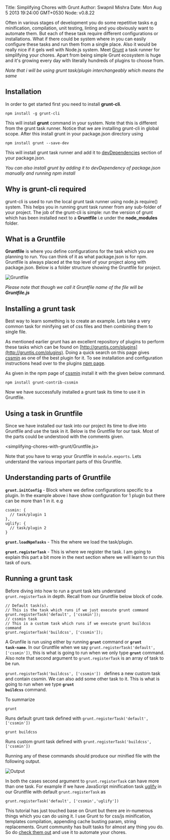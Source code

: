 Title: Simplifying Chores with Grunt
Author: Swapnil Mishra
Date: Mon Aug 5 2013 19:24:00 GMT+0530
Node: v0.8.22

Often in various stages of development you do some repetitive tasks e.g minification, compilation, unit testing, linting and you obviously want to automate them. But each of these task require different configurations or installations. What if there could be system where in you can easily configure these tasks and run them from a single place. Also it would be really nice if it gels well with Node.js system. Meet [Grunt](http://gruntjs.com) a task runner for simplifying your chores. Apart from being simple Grunt ecosystem is huge and it's growing every day  with literally hundreds of plugins to choose from.

_Note that i will be using grunt task/plugin interchangeably which means the same_

## Installation

In order to get started first you need to install **grunt-cli**.

	npm install -g grunt-cli
This will install **grunt** command in your system. Note that this is different from the grunt task runner. Notice that we are installing grunt-cli in global scope. After this install grunt in your package.json directory using

	npm install grunt --save-dev
This will install grunt task runner and add it to [devDependencies](https://npmjs.org/doc/json.html#devDependencies) section of your package.json.

_You can also install grunt by adding it to devDependency of package.json manually and running npm install_

## Why is grunt-cli required

grunt-cli is used to run the local grunt task runner using node.js require() system. This helps you in running grunt task runner from any sub-folder of your project. The job of the grunt-cli is simple: run the version of grunt which has been installed next to a **Gruntfile** i.e under the **node_modules** folder.

## What is a Gruntfile

**Gruntfile** is where you define configurations for the task which you are planning to run. You can think of it as what package.json is for npm. Gruntfile is always placed at the top level of your project along with package.json. Below is a folder structure showing the Gruntfile for project.

![Gruntfile](/simplifying-chores-with-grunt/grunt.png "Folder structure showing Gruntfile")

_Please note that though we call it Gruntfile name of the file will be **Gruntfile.js**_


## Installing a grunt task

Best way to learn something is to create an example. Lets take a very common task for minifying set of css files and then combining them to single file.

As mentioned earlier grunt has an excellent repository of plugins to perform these tasks which can be found on [http://gruntjs.com/plugins](http://gruntjs.com/plugins). Doing a quick search on this page gives [cssmin](https://npmjs.org/package/grunt-contrib-cssmin) as one of the best plugin for it. To see installation and configuration instructions head over to the plugins [npm page](https://npmjs.org/package/grunt-contrib-cssmin).

As given in the npm page of [cssmin](https://npmjs.org/package/grunt-contrib-cssmin) install it with the given below command.
	
	npm install grunt-contrib-cssmin
 
 Now we have successfully installed a grunt task its time to use it in Gruntfile.

## Using a task in Gruntfile

Since we have installed our task into our project its time to dive into Gruntfile and use the task in it. Below is the Gruntfile for our task. Most of the parts could be understood with the comments given.

<simplifying-chores-with-grunt/Gruntfile.js>

Note that you have to wrap your Gruntfile in <code>module.exports</code>. Lets understand the various important parts of this Gruntfile.

## Understanding parts of Gruntfile

<code>**grunt.initConfig**</code> - Block where we define configurations specific to a plugin. In the example above i have show configuration for 1 plugin but there can be more than 1 in it. e.g

	cssmin: {
      // task/plugin 1
    },
    uglify: {
      // task/plugin 2
    }

<code>**grunt.loadNpmTasks**</code> - This the where we load the task/plugin.

<code>**grunt.registerTask**</code> - This is where we register the task. I am going to explain this part a bit more in the next section where we will learn to run this task of ours.

## Running a grunt task

Before diving into how to run a grunt task lets understand <code>grunt.registerTask</code> in depth. Recall from our Gruntfile below block of code.

	// Default task(s).
	// This is the task which runs if we just execute grunt command
  	grunt.registerTask('default', ['cssmin']);
  	// cssmin task
  	// This is a custom task which runs if we execute grunt buildcss command
  	grunt.registerTask('buildcss', ['cssmin']);

A Grunfile is run using either by running <code>**grunt**</code> command or <code>**grunt task-name**</code>. In our Gruntfile when we say <code>grunt.registerTask('default', ['cssmin'])</code>, this is what is going to run when we only type <code>**grunt**</code> command. Also note that second argument to <code>grunt.registerTask</code> is an array of task to be run.

<code>grunt.registerTask('buildcss', ['cssmin']) </code> defines a new custom task and contain cssmin. We can also add some other task to it. This is what is going to run when we type <code>**grunt buildcss**</code> command.

To summarize

	grunt
Runs default grunt task defined with <code>grunt.registerTask('default', ['cssmin'])</code>

	grunt buildcss
Runs custom grunt task defined with <code>grunt.registerTask('buildcss', ['cssmin'])</code>

Running any of these commands should produce our minified file with the following output.

![Output](/simplifying-chores-with-grunt/output.png "Output on running Gruntfile")

In both the cases second argument to <code>grunt.registerTask</code> can have more than one task. For example if we have JavaScript minification task [uglify](https://npmjs.org/package/grunt-contrib-uglify) in our Gruntfile with default <code>grunt.registerTask</code> as 

	grunt.registerTask('default', ['cssmin','uglify'])

This tutorial has just touched base on Grunt but there are in-numerous things which you can do using it. I use Grunt to for css/js minification, templates compilation, appending cache busting param, string replacements. Grunt community has built tasks for almost any thing you do. So do [check them out](http://gruntjs.com/plugins) and use it to automate your chores.








